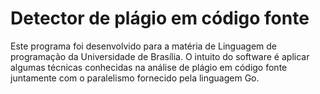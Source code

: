 # Detector de plágio em código fonte

Este programa foi desenvolvido para a matéria de Linguagem de programação da Universidade de Brasília. O intuito do software é aplicar algumas técnicas conhecidas na análise de plágio em código fonte juntamente com o paralelismo fornecido pela linguagem Go.
